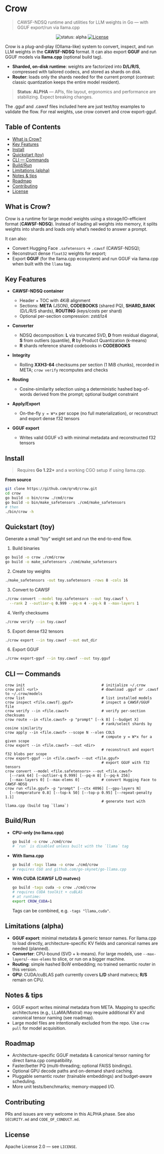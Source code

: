 # Crow

> CAWSF-NDSQ runtime and utilities for LLM weights in Go — with GGUF export/run via llama.cpp

<p align="center">
  <img src="https://img.shields.io/badge/status-alpha-orange" alt="status: alpha" />
  <a href="LICENSE"><img src="https://img.shields.io/badge/license-Apache%202.0-blue.svg" alt="License" /></a>
</p>

Crow is a plug-and-play (Ollama-like) system to convert, inspect, and run LLM weights in the **CAWSF-NDSQ** format. It can also export **GGUF** and run GGUF models via **llama.cpp** (optional build tag).

* **Sharded, on-disk runtime**: weights are factorized into **D/L/R/S**, compressed with tailored codecs, and stored as shards on disk.
* **Router**: loads only the shards needed for the current prompt (contrast: classic quantization keeps the entire model resident).

> **Status**: **ALPHA** — APIs, file layout, ergonomics and performance are stabilizing. Expect breaking changes.

The .gguf and .cawsf files included here are just test/toy examples to validate the flow. For real weights, use crow convert and crow export-gguf.

## Table of Contents

* [What is Crow?](#what-is-crow)
* [Key Features](#key-features)
* [Install](#install)
* [Quickstart (toy)](#quickstart-toy)
* [CLI — Commands](#cli--commands)
* [Build/Run](#buildrun)
* [Limitations (alpha)](#limitations-alpha)
* [Notes & tips](#notes--tips)
* [Roadmap](#roadmap)
* [Contributing](#contributing)
* [License](#license)

## What is Crow?

Crow is a runtime for large model weights using a storage/IO-efficient format (**CAWSF-NDSQ**). Instead of loading all weights into memory, it splits weights into shards and loads only what’s needed to answer a prompt.

It can also:

* Convert Hugging Face `.safetensors` → `.cawsf` (CAWSF-NDSQ);
* Reconstruct dense `float32` weights for export;
* Export **GGUF** (for the llama.cpp ecosystem) and run GGUF via llama.cpp when built with the `llama` tag.

## Key Features

* **CAWSF-NDSQ container**

  * Header + TOC with 4KiB alignment
  * Sections: **META** (JSON), **CODEBOOKS** (shared PQ), **SHARD\_BANK** (D/L/R/S shards), **ROUTING** (keys/costs per shard)
  * Optional per-section compression: zstd/lz4
* **Converter**

  * NDSQ decomposition: **L** via truncated SVD, **D** from residual diagonal, **S** from outliers (quantile), **R** by Product Quantization (k-means)
  * **R** shards reference shared codebooks in **CODEBOOKS**
* **Integrity**

  * Rolling **XXH3-64** checksums per section (1 MiB chunks), recorded in META; `crow verify` recomputes and checks
* **Routing**

  * Cosine-similarity selection using a deterministic hashed bag-of-words derived from the prompt; optional budget constraint
* **Apply/Export**

  * On-the-fly `y = W*x` per scope (no full materialization), or reconstruct and export dense f32 tensors
* **GGUF export**

  * Writes valid GGUF v3 with minimal metadata and reconstructed f32 tensors

## Install

> Requires **Go 1.22+** and a working CGO setup if using llama.cpp.

**From source**

```bash
git clone https://github.com/qrv0/crow.git
cd crow
go build -o bin/crow ./cmd/crow
go build -o bin/make_safetensors ./cmd/make_safetensors
# then
./bin/crow -h
```

## Quickstart (toy)

Generate a small “toy” weight set and run the end-to-end flow.

1. Build binaries

```bash
go build -o crow ./cmd/crow
go build -o make_safetensors ./cmd/make_safetensors
```

2. Create toy weights

```bash
./make_safetensors -out toy.safetensors -rows 8 -cols 16
```

3. Convert to CAWSF

```bash
./crow convert --model toy.safetensors --out toy.cawsf \
  --rank 2 --outlier-q 0.999 --pq-m 4 --pq-k 8 --max-layers 1
```

4. Verify checksums

```bash
./crow verify --in toy.cawsf
```

5. Export dense f32 tensors

```bash
./crow export --in toy.cawsf --out out_dir
```

6. Export GGUF

```bash
./crow export-gguf --in toy.cawsf --out toy.gguf
```

## CLI — Commands

```text
crow init                                   # initialize ~/.crow
crow pull <url>                             # download .gguf or .cawsf to ~/.crow/models
crow list                                   # list installed models
crow inspect <file.cawsf|.gguf>             # inspect a CAWSF/GGUF file
crow verify --in <file.cawsf>               # verify per-section checksums
crow route --in <file.cawsf> -p "prompt" [--k 8] [--budget X]
                                            # rank/select shards by cosine similarity
crow apply --in <file.cawsf> --scope N --xlen COLS
                                            # compute y = W*x for a given scope
crow export --in <file.cawsf> --out <dir>
                                            # reconstruct and export f32 blobs per scope
crow export-gguf --in <file.cawsf> --out <file.gguf>
                                            # export GGUF with f32 tensors
crow convert --model <file.safetensors> --out <file.cawsf>
  [--rank 64] [--outlier-q 0.999] [--pq-m 8] [--pq-k 256]
  [--max-layers 0] [--max-elems 0]          # convert Hugging Face to CAWSF-NDSQ
crow run <file.gguf> -p "prompt" [--ctx 4096] [--gpu-layers N]
  [--temperature 0.8] [--top-k 50] [--top-p 0.95] [--repeat-penalty 1.1]
                                            # generate text with llama.cpp (build tag `llama`)
```

## Build/Run

* **CPU-only (no llama.cpp)**

  ```bash
  go build -o crow ./cmd/crow
  # `run` is disabled unless built with the `llama` tag
  ```
* **With llama.cpp**

  ```bash
  go build -tags llama -o crow ./cmd/crow
  # requires CGO and github.com/go-skynet/go-llama.cpp
  ```
* **With CUDA (CAWSF L/D matvec)**

  ```bash
  go build -tags cuda -o crow ./cmd/crow
  # requires CUDA toolkit + cuBLAS
  # at runtime:
  export CROW_CUDA=1
  ```

  Tags can be combined, e.g. `-tags "llama,cuda"`.

## Limitations (alpha)

* **GGUF export**: minimal metadata & generic tensor names. For llama.cpp to load directly, architecture-specific KV fields and canonical names are needed (planned).
* **Converter**: CPU-bound (SVD + k-means). For large models, use `--max-layers`/`--max-elems` to slice, or run on a bigger machine.
* **Routing**: simple hashed BoW embedding; no trained semantic router in this version.
* **GPU**: CUDA/cuBLAS path currently covers **L/D** shard matvecs; **R/S** remain on CPU.

## Notes & tips

* GGUF export writes minimal metadata from META. Mapping to specific architectures (e.g., LLaMA/Mistral) may require additional KV and canonical tensor naming (see roadmap).
* Large model files are intentionally excluded from the repo. Use `crow pull` for model acquisition.

## Roadmap

* Architecture-specific GGUF metadata & canonical tensor naming for direct llama.cpp compatibility.
* Faster/better PQ (multi-threading; optional FAISS bindings).
* Optional GPU decode paths and on-demand shard caching.
* Pluggable semantic router (trainable embeddings) and budget-aware scheduling.
* More unit tests/benchmarks; memory-mapped I/O.

## Contributing

PRs and issues are very welcome in this ALPHA phase. See also `SECURITY.md` and `CODE_OF_CONDUCT.md`.

## License

Apache License 2.0 — see `LICENSE`.
